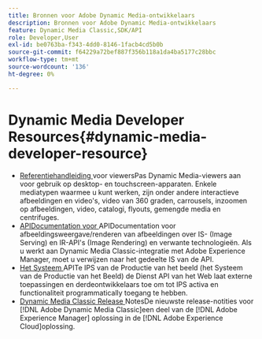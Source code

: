 ```yaml
---
title: Bronnen voor Adobe Dynamic Media-ontwikkelaars
description: Bronnen voor Adobe Dynamic Media-ontwikkelaars
feature: Dynamic Media Classic,SDK/API
role: Developer,User
exl-id: be0763ba-f343-4dd0-8146-1facb4cd5b0b
source-git-commit: f64229a72bef887f356b118a1da4ba5177c28bbc
workflow-type: tm+mt
source-wordcount: '136'
ht-degree: 0%

---
```


# Dynamic Media Developer Resources{#dynamic-media-developer-resource}

* [Referentiehandleiding ](/help/aem-viewers-ref/homeviewers.md)<!-- (https://experienceleague.adobe.com/docs/dynamic-media-developer-resources/library/homeviewers.html) -->
voor viewersPas Dynamic Media-viewers aan voor gebruik op desktop- en touchscreen-apparaten. Enkele mediatypen waarmee u kunt werken, zijn onder andere interactieve afbeeldingen en video&#39;s, video van 360 graden, carrousels, inzoomen op afbeeldingen, video, catalogi, flyouts, gemengde media en centrifuges.
* [APIDocumentation voor ](/help/aem-is-ir-api/homeisir.md)<!-- (https://experienceleague.adobe.com/docs/dynamic-media-developer-resources/image-serving-api/homeisir.html) -->
APIDocumentation voor afbeeldingsweergave/renderen van afbeeldingen over IS- (Image Serving) en IR-API&#39;s (Image Rendering) en verwante technologieën. Als u werkt aan Dynamic Media Classic-integratie met Adobe Experience Manager, moet u verwijzen naar het gedeelte IS van de API.
* [Het Systeem ](/help/aem-ips-api/c-overview.md)
APITe IPS van de Productie van het beeld (het Systeem van de Productie van het Beeld) de Dienst API van het Web laat externe toepassingen en derdeontwikkelaars toe om tot IPS activa en functionaliteit programmatically toegang te hebben.
* [Dynamic Media Classic Release ](/help/s7-release-notes/s7rn2017.md)
NotesDe nieuwste release-notities voor  [!DNL Adobe Dynamic Media Classic]een deel van de  [!DNL Adobe Experience Manager] oplossing in de  [!DNL Adobe Experience Cloud]oplossing.
